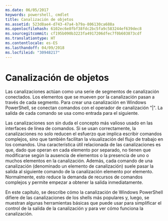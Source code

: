 ```yaml
---
ms.date: 06/05/2017
keywords: powershell, cmdlet
title: Canalización de objetos
ms.assetid: 523d8ae4-d743-47a4-b79a-806130ca688a
ms.openlocfilehash: 6102ec6e8fbf38fdc2bc5fa9c583244ef639dec8
ms.sourcegitcommit: cf195b090b3223fa4917206dfec7f0b603873cdf
ms.translationtype: HT
ms.contentlocale: es-ES
ms.lasthandoff: 04/09/2018
ms.locfileid: "30948217"
---
```

# <a name="object-pipeline"></a>Canalización de objetos
Las canalizaciones actúan como una serie de segmentos de canalización conectados. Los elementos que se mueven por la canalización pasan a través de cada segmento. Para crear una canalización en Windows PowerShell, se conectan comandos con el operador de canalización "|". La salida de cada comando se usa como entrada para el siguiente.

Las canalizaciones son sin duda el concepto más valioso usado en las interfaces de línea de comandos. Si se usan correctamente, la canalizaciones no solo reducen el esfuerzo que implica escribir comandos complejos, sino que también facilitan la visualización del flujo de trabajo en los comandos. Una característica útil relacionada de las canalizaciones es que, dado que operan en cada elemento por separado, no tienen que modificarse según la ausencia de elementos o la presencia de uno o muchos elementos en la canalización. Además, cada comando de una canalización (denominado un elemento de canalización) suele pasar la salida al siguiente comando de la canalización elemento por elemento. Normalmente, esto reduce la demanda de recursos de comandos complejos y permite empezar a obtener la salida inmediatamente.

En este capítulo, se describe cómo la canalización de Windows PowerShell difiere de las canalizaciones de los shells más populares y, luego, se muestran algunas herramientas básicas que puede usar para simplificar el control de la salida de la canalización y para ver cómo funciona la canalización.